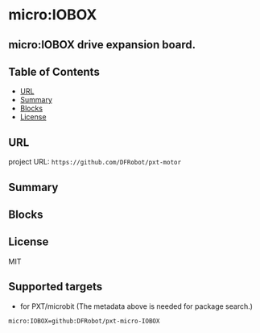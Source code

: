 # micro:IOBOX

micro:IOBOX drive expansion board.
---------------------------------------------------------

## Table of Contents

* [URL](#url)
* [Summary](#summary)
* [Blocks](#blocks)
* [License](#license)

## URL
project URL:  ```https://github.com/DFRobot/pxt-motor```

## Summary

## Blocks

## License

MIT

## Supported targets

* for PXT/microbit
(The metadata above is needed for package search.)
```package
micro:IOBOX=github:DFRobot/pxt-micro-IOBOX
```
